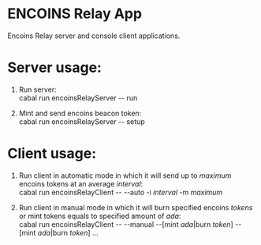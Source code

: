 # ENCOINS Relay App

Encoins Relay server and console client applications.

# Server usage:

1. Run server:</br>
cabal run encoinsRelayServer -- run

2. Mint and send encoins beacon token:</br>
cabal run encoinsRelayServer -- setup

# Client usage:

1. Run client in automatic mode in which it will send up to *maximum* encoins tokens at an average *interval*:</br>
cabal run encoinsRelayClient -- --auto -i *interval* -m *maximum*

2. Run client in manual mode in which it will burn specified encoins *tokens* or mint tokens equals to specified amount of *ada*:</br>
cabal run encoinsRelayClient -- --manual --[mint *ada*|burn *token*] --[mint *ada*|burn *token*] ...
